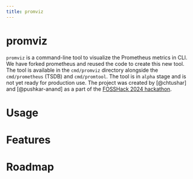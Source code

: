```yaml
---
title: promviz
---
```


# promviz

`promviz` is a command-line tool to visualize the Prometheus metrics in CLI. We have forked prometheus and reused the code to create this new tool. The tool is available in the `cmd/promviz` directory alongside the `cmd/prometheus` (TSDB) and `cmd/promtool`. The tool is in `alpha` stage and is not yet ready for production use. The project was created by [@chtushar] and [@pushkar-anand] as a part of the [FOSSHack 2024 hackathon](https://fossunited.org/fosshack/2024).

# Usage

# Features

# Roadmap
